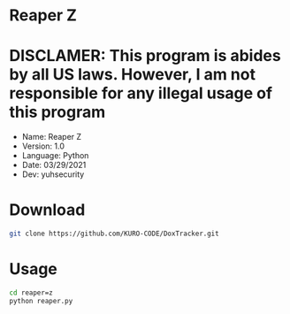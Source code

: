 # Reaper Z

# DISCLAMER: This program is abides by all US laws. However, I am not responsible for any illegal usage of this program

* Name: Reaper Z
* Version: 1.0
* Language: Python
* Date: 03/29/2021
* Dev: yuhsecurity

# Download
```bash
git clone https://github.com/KURO-CODE/DoxTracker.git
```

# Usage
```bash
cd reaper=z
python reaper.py
```
